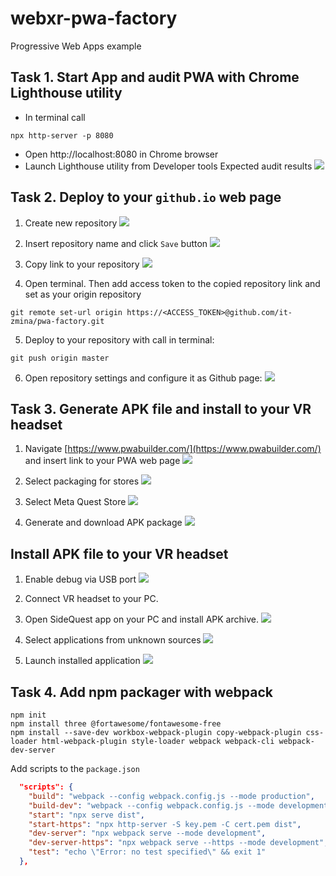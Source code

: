 # webxr-pwa-factory
Progressive Web Apps example

## Task 1. Start App and audit PWA with Chrome Lighthouse utility

- In terminal call
 ```shell
npx http-server -p 8080
```
- Open http://localhost:8080 in Chrome browser
- Launch Lighthouse utility from Developer tools
Expected audit results
  ![](info/lighthouse_audit_result.png)

## Task 2. Deploy to your `github.io` web page
1. Create new repository
![](info/git_new_repo_1.png)
2. Insert repository name and click `Save` button
![](info/git_new_repo_2.png)
3. Copy link to your repository
![](info/git_new_repo_3.png)

4. Open terminal. Then add access token to the copied repository link and set as your origin repository
```shell
git remote set-url origin https://<ACCESS_TOKEN>@github.com/it-zmina/pwa-factory.git
```

5. Deploy to your repository with call in terminal:
```shell
git push origin master
```
6. Open repository settings and configure it as Github page:
   ![](info/github.pages.png)

## Task 3. Generate APK file and install to your VR headset

1. Navigate [https://www.pwabuilder.com/](https://www.pwabuilder.com/) and insert link to your PWA web page
   ![](info/pwabuilder_intro.png)

2. Select packaging for stores
   ![](info/pwabuilder_select_1.png)

3. Select Meta Quest Store
   ![](info/pwabuilder_select_2.png)

4. Generate and download APK package
   ![](info/pwabuilder_packaging.png)
   
## Install APK file to your VR headset

1. Enable debug via USB port
   ![](info/com.oculus.shellenv-20230415-020943.jpg)
2. Connect VR headset to your PC.
3. Open SideQuest app on your PC and install APK archive.
  ![](info/sidequest.png)

4. Select applications from unknown sources
 ![](info/com.oculus.shellenv-20230415-023154.jpg)

5. Launch installed application
 ![](info/com.oculus.shellenv-20230415-023206.jpg)

## Task 4. Add npm packager with webpack

```shell
npm init
npm install three @fortawesome/fontawesome-free
npm install --save-dev workbox-webpack-plugin copy-webpack-plugin css-loader html-webpack-plugin style-loader webpack webpack-cli webpack-dev-server
```

Add scripts to the `package.json`

```json lines
  "scripts": {
    "build": "webpack --config webpack.config.js --mode production",
    "build-dev": "webpack --config webpack.config.js --mode development",
    "start": "npx serve dist",
    "start-https": "npx http-server -S key.pem -C cert.pem dist",
    "dev-server": "npx webpack serve --mode development",
    "dev-server-https": "npx webpack serve --https --mode development",
    "test": "echo \"Error: no test specified\" && exit 1"
  },
```